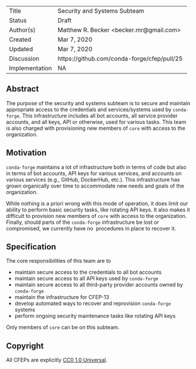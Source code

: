 <table>
<tr><td> Title </td><td> Security and Systems Subteam </td>
<tr><td> Status </td><td> Draft </td></tr>
<tr><td> Author(s) </td><td> Matthew R. Becker &lt;becker.mr@gmail.com&gt;</td></tr>
<tr><td> Created </td><td> Mar 7, 2020</td></tr>
<tr><td> Updated </td><td> Mar 7, 2020</td></tr>
<tr><td> Discussion </td><td> https://github.com/conda-forge/cfep/pull/25 </td></tr>
<tr><td> Implementation </td><td> NA </td></tr>
</table>

## Abstract

The purpose of the security and systems subteam is to secure and maintain appropriate access 
to the credentials and services/systems used by `conda-forge`. This infrastructure 
includes all bot accounts, all service provider accounts, and all keys, API or otherwise, 
used for various tasks. This team is also charged with provisioning new members of `core` 
with access to the organization.


## Motivation

`conda-forge` maintains a lot of infrastructure both in terms of code but also
in terms of bot accounts, API keys for various services, and accounts on various 
services (e.g., GitHub, DockerHub, etc.). This infrastructure has grown organically 
over time to accommodate new needs and goals of the organization. 

While nothing is a priori wrong with this mode of operation, it does limit our ability 
to perform basic security tasks, like rotating API keys. It also makes it difficult to 
provision new members of `core` with access to the organization. Finally, should parts 
of the `conda-forge` infrastructure be lost or compromised, we currently have no 
procedures in place to recover it. 

## Specification

The core responsibilities of this team are to

- maintain secure access to the credentials to all bot accounts
- maintain secure access to all API keys used by `conda-forge`
- maintain secure access to all third-party provider accounts owned by `conda-forge`
- maintain the infrastructure for CFEP-13
- develop automated ways to recover and reprovision `conda-forge` systems
- perform ongoing security maintenance tasks like rotating API keys

Only members of `core` can be on this subteam.

## Copyright

All CFEPs are explicitly [CC0 1.0 Universal](https://creativecommons.org/publicdomain/zero/1.0/).
